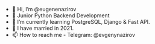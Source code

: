 - 👋 Hi, I’m @eugenenazirov
- 👀 Junior Python Backend Development
- 🌱 I’m currently learning PostgreSQL, Django & Fast API.
- 💞️ I have married in 2021.
- 📫 How to reach me - Telegram: @evgenynazirov

<!---
eugenenazirov/eugenenazirov is a ✨ special ✨ repository because its `README.md` (this file) appears on your GitHub profile.
You can click the Preview link to take a look at your changes.
--->
